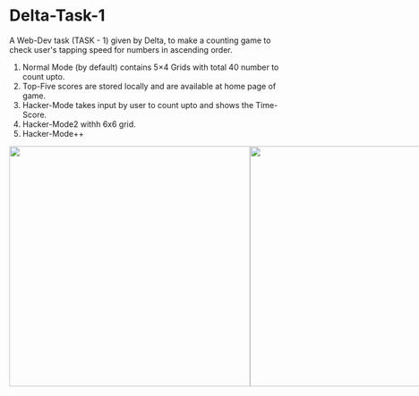 # Delta-Task-1
A Web-Dev task (TASK - 1) given by Delta, to make a counting game to check user's tapping speed for numbers in ascending order.

1. Normal Mode (by default) contains 5×4 Grids with total 40 number to count upto.
2. Top-Five scores are stored locally and are available at home page of game.
3. Hacker-Mode takes input by user to count upto and shows the Time-Score.
4. Hacker-Mode2 withh 6x6 grid.
5. Hacker-Mode++ 

<p align="center" style="display: flex; flex-direction:row">
<img height="430p" src="https://github.com/devblin/speed-touch/blob/master/imagest/homeST.jpg">
<img height="430px" src="https://github.com/devblin/speed-touch/blob/master/imagest/normalST.jpg">
<img height="430px" src="https://github.com/devblin/speed-touch/blob/master/imagest/plusST.jpg">
</p>
